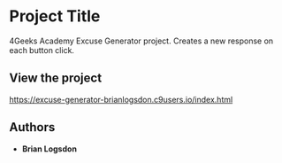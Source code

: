 # Project Title

4Geeks Academy Excuse Generator project. Creates a new response on each button click. 


## View the project

https://excuse-generator-brianlogsdon.c9users.io/index.html


## Authors

* **Brian Logsdon**
